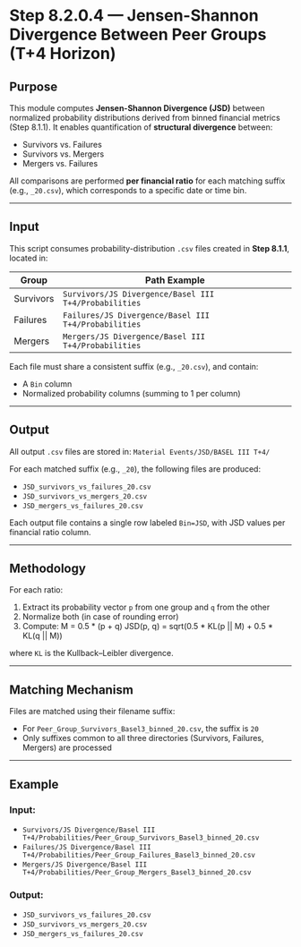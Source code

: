 # Step 8.2.0.4 — Jensen-Shannon Divergence Between Peer Groups (T+4 Horizon)

## Purpose

This module computes **Jensen-Shannon Divergence (JSD)** between normalized probability distributions derived from binned financial metrics (Step 8.1.1). It enables quantification of **structural divergence** between:

- Survivors vs. Failures  
- Survivors vs. Mergers  
- Mergers vs. Failures  

All comparisons are performed **per financial ratio** for each matching suffix (e.g., `_20.csv`), which corresponds to a specific date or time bin.

---

## Input

This script consumes probability-distribution `.csv` files created in **Step 8.1.1**, located in:

| Group      | Path Example                                                                 |
|------------|-------------------------------------------------------------------------------|
| Survivors  | `Survivors/JS Divergence/Basel III T+4/Probabilities`                        |
| Failures   | `Failures/JS Divergence/Basel III T+4/Probabilities`                         |
| Mergers    | `Mergers/JS Divergence/Basel III T+4/Probabilities`                          |

Each file must share a consistent suffix (e.g., `_20.csv`), and contain:
- A `Bin` column
- Normalized probability columns (summing to 1 per column)

---

## Output

All output `.csv` files are stored in: `Material Events/JSD/BASEL III T+4/`


For each matched suffix (e.g., `_20`), the following files are produced:

- `JSD_survivors_vs_failures_20.csv`
- `JSD_survivors_vs_mergers_20.csv`
- `JSD_mergers_vs_failures_20.csv`

Each output file contains a single row labeled `Bin=JSD`, with JSD values per financial ratio column.

---

## Methodology

For each ratio:
1. Extract its probability vector `p` from one group and `q` from the other
2. Normalize both (in case of rounding error)
3. Compute: M = 0.5 * (p + q)
JSD(p, q) = sqrt(0.5 * KL(p || M) + 0.5 * KL(q || M))

where `KL` is the Kullback–Leibler divergence.

---

## Matching Mechanism

Files are matched using their filename suffix:
- For `Peer_Group_Survivors_Basel3_binned_20.csv`, the suffix is `20`
- Only suffixes common to all three directories (Survivors, Failures, Mergers) are processed

---

## Example

### Input:

- `Survivors/JS Divergence/Basel III T+4/Probabilities/Peer_Group_Survivors_Basel3_binned_20.csv`
- `Failures/JS Divergence/Basel III T+4/Probabilities/Peer_Group_Failures_Basel3_binned_20.csv`
- `Mergers/JS Divergence/Basel III T+4/Probabilities/Peer_Group_Mergers_Basel3_binned_20.csv`


### Output:

- `JSD_survivors_vs_failures_20.csv`
- `JSD_survivors_vs_mergers_20.csv`
- `JSD_mergers_vs_failures_20.csv`



